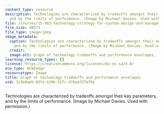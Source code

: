 ```yaml
---
content_type: resource
description: Technologies are characterized by tradeoffs amongst their key parameters,
  and by the limits of performance. (Image by Michael Davies. Used with permission.)
file: /courses/15-965-technology-strategy-for-system-design-and-management-spring-2009/3c5b8aeb83fab29622fcd76aa737ef6a_15-965s09.jpg
file_size: 48573
file_type: image/jpeg
image_metadata:
  caption: Technologies are characterized by tradeoffs amongst their key parameters,
    and by the limits of performance. (Image by Michael Davies. Used with permission.)
  credit: ''
  image-alt: Graph of technology tradeoffs and performance envelopes.
learning_resource_types: []
license: https://creativecommons.org/licenses/by-nc-sa/4.0/
ocw_type: OCWImage
resourcetype: Image
title: Graph of technology tradeoffs and performance envelopes
uid: 3c5b8aeb-83fa-b296-22fc-d76aa737ef6a
---
```

Technologies are characterized by tradeoffs amongst their key parameters, and by the limits of performance. (Image by Michael Davies. Used with permission.)